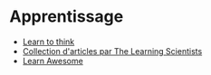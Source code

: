 # Apprentissage

- [Learn to think](https://brilliant.org/)
- [Collection d'articles par The Learning Scientists](https://www.learningscientists.org/)
- [Learn Awesome](https://learnawesome.org/)
